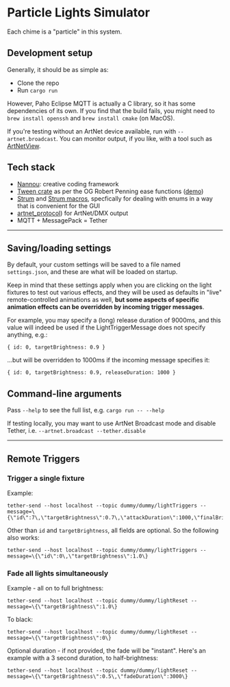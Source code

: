 # Particle Lights Simulator

Each chime is a "particle" in this system.

## Development setup
Generally, it should be as simple as:
- Clone the repo
- Run `cargo run`

However, Paho Eclipse MQTT is actually a C library, so it has some dependencies of its own. If you find that the build fails, you might need to `brew install openssh` and `brew install cmake` (on MacOS).

If you're testing without an ArtNet device available, run with `--artnet.broadcast`. You can monitor output, if you like, with a tool such as [ArtNetView](https://artnetview.com/).

## Tech stack
- [Nannou](https://nannou.cc/): creative coding framework
- [Tween crate](https://docs.rs/tween/2.0.0/tween/index.html) as per the OG Robert Penning ease functions ([demo](https://easings.net/#))
- [Strum](https://crates.io/crates/strum) and [Strum macros](https://crates.io/crates/strum_macros), specfically for dealing with enums in a way that is convenient for the GUI
- [artnet_protocol](https://docs.rs/artnet_protocol/0.4.1/artnet_protocol/index.html)) for ArtNet/DMX output
- MQTT + MessagePack = Tether

___
## Saving/loading settings
By default, your custom settings will be saved to a file named `settings.json`, and these are what will be loaded on startup.

Keep in mind that these settings apply when you are clicking on the light fixtures to test out various effects, and they will be used as defaults in "live" remote-controlled animations as well, **but some aspects of specific animation effects can be overridden by incoming trigger messages**. 

For example, you may specify a (long) release duration of 9000ms, and this value will indeed be used if the LightTriggerMessage does not specify anything, e.g.:
```
{ id: 0, targetBrightness: 0.9 }
```
...but will be overridden to 1000ms if the incoming message specifies it:
```
{ id: 0, targetBrightness: 0.9, releaseDuration: 1000 }
```


## Command-line arguments
Pass `--help` to see the full list, e.g. `cargo run -- --help`

If testing locally, you may want to use ArtNet Broadcast mode and disable Tether, i.e.
`--artnet.broadcast --tether.disable`

___ 
## Remote Triggers
### Trigger a single fixture

Example:
```
tether-send --host localhost --topic dummy/dummy/lightTriggers --message=\{\"id\":7\,\"targetBrightness\":0.7\,\"attackDuration\":1000,\"finalBrightness\":0.2,\"transmissionRange\":0\}
```
Other than `id` and `targetBrightness`, all fields are optional. So the following also works:
```
tether-send --host localhost --topic dummy/dummy/lightTriggers --message=\{\"id\":0\,\"targetBrightness\":1.0\}
```

### Fade all lights simultaneously
Example - all on to full brightness:
```
tether-send --host localhost --topic dummy/dummy/lightReset --message=\{\"targetBrightness\":1.0\}
```

To black:
```
tether-send --host localhost --topic dummy/dummy/lightReset --message=\{\"targetBrightness\":0\}
```

Optional duration - if not provided, the fade will be "instant". Here's an example with a 3 second duration, to half-brightness:
```
tether-send --host localhost --topic dummy/dummy/lightReset --message=\{\"targetBrightness\":0.5\,\"fadeDuration\":3000\}
```
